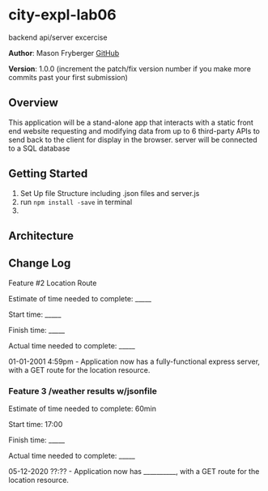 # city-expl-lab06
backend api/server excercise

**Author**: Mason Fryberger [GitHub](https://github.com/MasonChance)

**Version**: 1.0.0 (increment the patch/fix version number if you make more commits past your first submission)

## Overview

This application will be a stand-alone app that interacts with a static front end website requesting and modifying data from up to 6 third-party APIs to send back to the client for display in the browser. server will be connected to a SQL database



## Getting Started

<!-- What are the steps that a user must take in order to build this app on their own machine and get it running? -->

1. Set Up file Structure including .json files and server.js
1. run ` npm install -save ` in terminal
1. 

## Architecture
<!-- Provide a detailed description of the application design. What technologies (languages, libraries, etc) you're using, and any other relevant design information. -->

## Change Log
Feature #2 Location Route

Estimate of time needed to complete: _____

Start time: _____

Finish time: _____

Actual time needed to complete: _____

01-01-2001 4:59pm - Application now has a fully-functional express server, with a GET route for the location resource.

### Feature 3 /weather results w/jsonfile

Estimate of time needed to complete: 60min

Start time: 17:00

Finish time: _____

Actual time needed to complete: _____

05-12-2020 ??:?? - Application now has __________, with a GET route for the location resource.

<!-- Use this area to document the iterative changes made to your application as each feature is successfully implemented. Use time stamps. Here's an examples:

01-01-2001 4:59pm - Application now has a fully-functional express server, with a GET route for the location resource.

Number and name of feature: ________________________________

Estimate of time needed to complete: _____

Start time: _____

Finish time: _____

Actual time needed to complete: _____




## Credits and Collaborations
<!-- Give credit (and a link) to other people or resources that helped you build this application. -->
